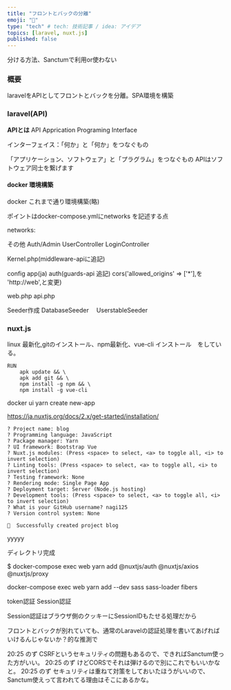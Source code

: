 ```yaml
---
title: "フロントとバックの分離"
emoji: "🌊"
type: "tech" # tech: 技術記事 / idea: アイデア
topics: [laravel, nuxt.js]
published: false
---
```

分ける方法、Sanctumで利用or使わない
### 概要
laravelをAPIとしてフロントとバックを分離。SPA環境を構築
### laravel(API)
**APIとは**
API Apprication Programing Interface

インターフェイス：「何か」と「何か」をつなぐもの

「アプリケーション、ソフトウェア」と「プラグラム」をつなぐもの
APIはソフトウェア同士を繋げます
#### docker 環境構築
docker これまで通り環境構築(略)

ポイントはdocker-compose.ymlにnetworks を記述する点

networks: 

その他
Auth/Admin
  UserController
  LoginController

Kernel.php(middleware-apiに追記)

config
 app(ja)
 auth(guards-api 追記)
 cors('allowed_origins' => ['*'],を
 'http://web',と変更)

web.php
 api.php

Seeder作成
  DatabaseSeeder
　UserstableSeeder

### nuxt.js

linux 最新化,gitのインストール、npm最新化、vue-cli インストール　をしている。
```dockerfile:
RUN 
    apk update && \ 
    apk add git && \
    npm install -g npm && \
    npm install -g vue-cli
```
docker
ui yarn create new-app

https://ja.nuxtjs.org/docs/2.x/get-started/installation/

```
? Project name: blog
? Programming language: JavaScript
? Package manager: Yarn
? UI framework: Bootstrap Vue
? Nuxt.js modules: (Press <space> to select, <a> to toggle all, <i> to invert selection)
? Linting tools: (Press <space> to select, <a> to toggle all, <i> to invert selection)
? Testing framework: None
? Rendering mode: Single Page App
? Deployment target: Server (Node.js hosting)
? Development tools: (Press <space> to select, <a> to toggle all, <i> to invert selection)
? What is your GitHub username? nagi125
? Version control system: None

🎉  Successfully created project blog
```

yyyyy

ディレクトリ完成

$ docker-compose exec web yarn add @nuxtjs/auth @nuxtjs/axios @nuxtjs/proxy

docker-compose exec web yarn add --dev sass sass-loader fibers

token認証 Session認証

Session認証はブラウザ側のクッキーにSessionIDもたせる処理だから

フロントとバックが別れていても、通常のLaravelの認証処理を書いてあげればいけるんじゃないか？的な推測で

20:25 のず CSRFというセキュリティの問題もあるので、できればSanctum使った方がいい。
20:25 のず けどCORSでそれは弾けるので別にこれでもいいかなと。
20:25 のず セキュリティは重ねて対策をしておいたほうがいいので、Sanctum使えって言われてる理由はそこにあるかな。
